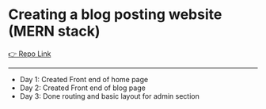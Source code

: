 # Creating a blog posting website (MERN stack)

[👉 Repo Link](https://github.com/Harshil-2515/QuickBlog)

---

- Day 1: Created Front end of home page 
- Day 2: Created Front end of blog page 
- Day 3: Done routing and basic layout for admin section